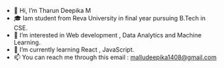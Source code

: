 - 👋 Hi, I’m Tharun Deepika M
- 🎓 Iam student from Reva University in final year pursuing B.Tech in CSE.
- 👀 I’m interested in Web development , Data Analytics and Machine Learning.
- 🌱 I’m currently learning React , JavaScript.
- 📫 You can reach me through this email : malludeepika1408@gmail.com 

<!---
Deepika1408/Deepika1408 is a ✨ special ✨ repository because its `README.md` (this file) appears on your GitHub profile.
You can click the Preview link to take a look at your changes.
--->
